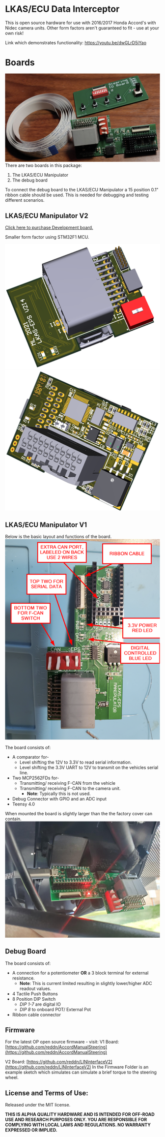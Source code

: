# LKAS/ECU Data Interceptor

This is open source hardware for use with 2016/2017 Honda Accord's with Nidec camera units. Other form factors aren't guaranteed to fit - use at your own risk!

Link which demonstrates functionality:
<https://youtu.be/dwGLrD5iYao>
# Boards
![](pics/kit.png)
There are two boards in this package:
1. The LKAS/ECU Manipulator
2. The debug board

To connect the debug board to the LKAS/ECU Manipulator a 15 position 0.1" ribbon cable should be used. This is needed for debugging and testing different scenarios.

## LKAS/ECU Manipulator V2

[Click here to purchase Development board.](https://devinstruments.com/)

Smaller form factor using STM32F1 MCU.

![LKAS/ECU Manipulator Version 2 (TOP)](pics/TopV2.png)
![LKAS/ECU Manipulator Version 2 (Bottom)](pics/BottomV2.png)

## LKAS/ECU Manipulator V1

Below is the basic layout and functions of the board. 
![LKAS/ECU Manipulator PCB without Teensy 4.0](pics/diagram.png)

The board consists of: 
- A comparator for-
	- Level shifting the 12V to 3.3V to read serial information.
	- Level shifting the 3.3V UART to 12V to transmit on the vehicles serial line.
- Two MCP2562FDs for-
	- Transmitting/ receiving F-CAN from the vehicle
	- Transmitting/ receiving F-CAN to the camera unit.
		- **Note**: Typically this is not used.
- Debug Connector with GPIO and an ADC input
- Teensy 4.0 

When mounted the board is slightly larger than the the factory cover can contain. 
![LKAS/ECU Manipulator PCB without Teensy 4.0](pics/mount.jpg)

## Debug Board
The board consists of: 
- A connection for a potentiometer **OR** a 3 block terminal for external resistance.
	- **Note**: This is current limited resulting in slightly lower/higher ADC readout values.
- 4 Tactile Push Buttons 
- 8 Position DIP Switch
	- *DIP 1-7* are digital IO
	- *DIP 8* to onboard POT/ External Pot
- Ribbon cable connector
## Firmware
For the latest OP open source firmware - visit:
V1 Board:
[https://github.com/reddn/AccordManualSteering](https://github.com/reddn/AccordManualSteering)

V2 Board:
[https://github.com/reddn/LINInterfaceV2](https://github.com/reddn/LINInterfaceV2)
In the Firmware Folder is an example sketch which simulates can simulate a brief torque to the steering wheel.


## License and Terms of Use:

Released under the MIT license.

**THIS IS ALPHA QUALITY HARDWARE AND IS INTENDED FOR OFF-ROAD USE AND RESEARCH PURPOSES ONLY.
YOU ARE RESPONSIBLE FOR COMPLYING WITH LOCAL LAWS AND REGULATIONS.
NO WARRANTY EXPRESSED OR IMPLIED.**

